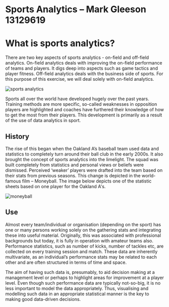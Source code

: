 # **Sports Analytics – Mark Gleeson 13129619**

# **What is sports analytics?**

There are two key aspects of sports analytics - on-field and off-field analytics. On-field analytics deals with improving the on-field performance of teams and players. It digs deep into aspects such as game tactics and player fitness. Off-field analytics deals with the business side of sports. For this purpose of this exercise, we will deal solely with on-field analytics. 

![sports analytics](https://user-images.githubusercontent.com/35773704/39136021-3a01c5d4-4712-11e8-8b63-c7bdc8187a90.png)


Sports all over the world have developed hugely over the past years. Training methods are more specific, so-called weaknesses in opposition players are highlighted and coaches have furthered their knowledge of how to get the most from their players. This development is primarily as a result of the use of data analytics in sport. 

## **History**

The rise of this began when the Oakland A’s baseball team used data and statistics to completely turn around their ball club in the early 2000s. It also brought the concept of sports analytics into the limelight. The squad was built completely from statistics and personal views or beliefs were dismissed. Perceived ‘weaker’ players were drafted into the team based on their stats from previous seasons. This change is depicted in the world-famous film – Moneyball. The image below depicts one of the statistic sheets based on one player for the Oakland A's.

![moneyball](https://user-images.githubusercontent.com/35773704/39136659-aa221458-4713-11e8-87ca-d4a6e1e3bff9.png)

## **Use**

Almost every team/individual or organisation (depending on the sport) has one or many persons working solely on the gathering stats and integrating these into useful material. Originally, this was associated with professional backgrounds but today, it is fully in operation with amateur teams also.  Performance statistics, such as number of kicks, number of tackles etc, are collected on every training session and match. These data are inherently multivariate, as an individual’s performance stats may be related to each other and are often structured in terms of time and space.

The aim of having such data is, presumably, to aid decision making at a management level or perhaps to highlight areas for improvement at a player level. Even though such performance data are typically not-so-big, it is no less important to model the data appropriately. Thus, visualising and modelling such data in an appropriate statistical manner is the key to making good data-driven decisions.

